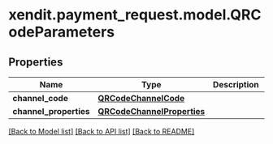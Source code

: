 # xendit.payment_request.model.QRCodeParameters


## Properties
| Name | Type | Description | Notes |
| ------------ | ------------- | ------------- | ------------- |
| **channel_code** | [**QRCodeChannelCode**](QRCodeChannelCode.md) |  | [optional]  |
| **channel_properties** | [**QRCodeChannelProperties**](QRCodeChannelProperties.md) |  | [optional]  |


[[Back to Model list]](../README.md#documentation-for-models) [[Back to API list]](../README.md#documentation-for-api-endpoints) [[Back to README]](../README.md)



